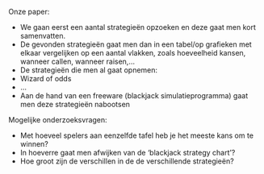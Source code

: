 Onze paper:
-	We gaan eerst een aantal strategieën opzoeken en deze gaat men kort samenvatten.
-	De gevonden strategieën gaat men dan in een tabel/op grafieken met elkaar vergelijken op een aantal vlakken, zoals hoeveelheid kansen, wanneer callen, wanneer raisen,…
-	De strategieën die men al gaat opnemen:
   - Wizard of odds
   - …
-	Aan de hand van een freeware (blackjack simulatieprogramma) gaat men deze strategieën nabootsen 

Mogelijke onderzoeksvragen:
-	Met hoeveel spelers aan eenzelfde tafel heb je het meeste kans om te winnen?
-	In hoeverre gaat men afwijken van de ‘blackjack strategy chart’?
-	Hoe groot zijn de verschillen in de de verschillende strategieën?


